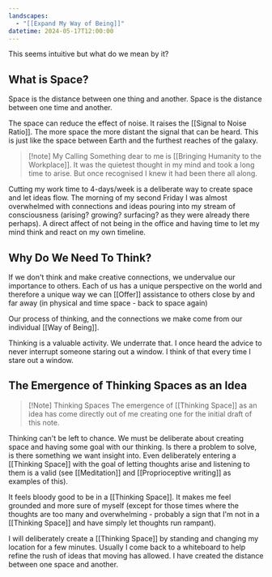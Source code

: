 ```yaml
---
landscapes:
  - "[[Expand My Way of Being]]"
datetime: 2024-05-17T12:00:00
---
```

This seems intuitive but what do we mean by it?
## What is Space?

Space is the distance between one thing and another.
Space is the distance between one time and another.

The space can reduce the effect of noise. It raises the [[Signal to Noise Ratio]]. The more space the more distant the signal that can be heard. This is just like the space between Earth and the furthest reaches of the galaxy. 

> [!note] My Calling
> Something dear to me is [[Bringing Humanity to the Workplace]]. It was the quietest thought in my mind and took a long time to arise. But once recognised I knew it had been there all along.

Cutting my work time to 4-days/week is a deliberate way to create space and let ideas flow. The morning of my second Friday I was almost overwhelmed with connections and ideas pouring into my stream of consciousness (arising? growing? surfacing? as they were already there perhaps). A direct affect of not being in the office and having time to let my mind think and react on my own timeline.

## Why Do We Need To Think?

If we don't think and make creative connections, we undervalue our importance to others. Each of us has a unique perspective on the world and therefore a unique way we can [[Offer]] assistance to others close by and far away (in physical and time space - back to space again)

Our process of thinking, and the connections we make come from our individual [[Way of Being]].

Thinking is a valuable activity. We underrate that. I once heard the advice to never interrupt someone staring out a window. I think of that every time I stare out a window.

## The Emergence of Thinking Spaces as an Idea

> [!Note] Thinking Spaces
> The emergence of [[Thinking Space]] as an idea has come directly out of me creating one for the initial draft of this note.

Thinking can't be left to chance. We must be deliberate about creating space and having some goal with our thinking. Is there a problem to solve, is there something we want insight into. Even deliberately entering a [[Thinking Space]] with the goal of letting thoughts arise and listening to them is a valid (see [[Meditation]] and [[Proprioceptive writing]] as examples of this).

It feels bloody good to be in a [[Thinking Space]]. It makes me feel grounded and more sure of myself (except for those times where the thoughts are too many and overwhelming - probably a sign that I'm not in a [[Thinking Space]] and have simply let thoughts run rampant).

I will deliberately create a [[Thinking Space]] by standing and changing my location for a few minutes. Usually I come back to a whiteboard to help refine the rush of ideas that moving has allowed. I have created the distance between one space and another.
